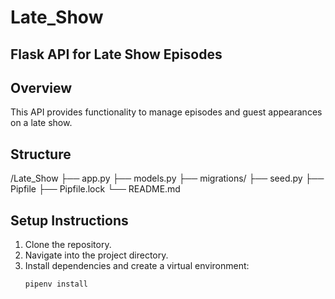 # Late_Show

## Flask API for Late Show Episodes

## Overview

This API provides functionality to manage episodes and guest appearances on a late show.

## Structure

/Late_Show
├── app.py
├── models.py
├── migrations/
├── seed.py
├── Pipfile
├── Pipfile.lock
└── README.md

## Setup Instructions

1. Clone the repository.
2. Navigate into the project directory.
3. Install dependencies and create a virtual environment:
   ```bash
   pipenv install
   ```
